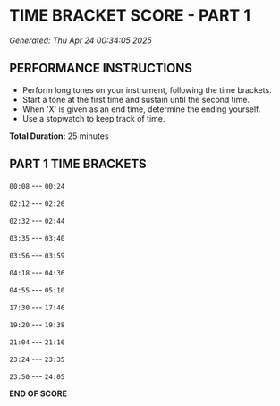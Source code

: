 # TIME BRACKET SCORE - PART 1
*Generated: Thu Apr 24 00:34:05 2025*

## PERFORMANCE INSTRUCTIONS
- Perform long tones on your instrument, following the time brackets.
- Start a tone at the first time and sustain until the second time.
- When 'X' is given as an end time, determine the ending yourself.
- Use a stopwatch to keep track of time.

**Total Duration:** 25 minutes

## PART 1 TIME BRACKETS

`00:08` --- `00:24`

`02:12` --- `02:26`

`02:32` --- `02:44`

`03:35` --- `03:40`

`03:56` --- `03:59`

`04:18` --- `04:36`

`04:55` --- `05:10`

`17:30` --- `17:46`

`19:20` --- `19:38`

`21:04` --- `21:16`

`23:24` --- `23:35`

`23:50` --- `24:05`

**END OF SCORE**
